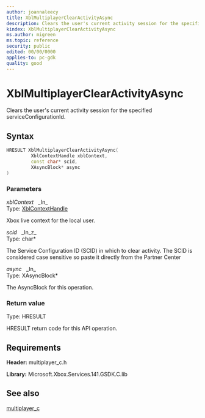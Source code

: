 ```yaml
---
author: joannaleecy
title: XblMultiplayerClearActivityAsync
description: Clears the user's current activity session for the specified serviceConfigurationId.
kindex: XblMultiplayerClearActivityAsync
ms.author: migreen
ms.topic: reference
security: public
edited: 00/00/0000
applies-to: pc-gdk
quality: good
---
```


# XblMultiplayerClearActivityAsync  

Clears the user's current activity session for the specified serviceConfigurationId.  

## Syntax  
  
```cpp
HRESULT XblMultiplayerClearActivityAsync(  
         XblContextHandle xblContext,  
         const char* scid,  
         XAsyncBlock* async  
)  
```  
  
### Parameters  
  
*xblContext* &nbsp;&nbsp;\_In\_  
Type: [XblContextHandle](../../types_c/handles/xblcontexthandle.md)  
  
Xbox live context for the local user.  
  
*scid* &nbsp;&nbsp;\_In\_z\_  
Type: char*  
  
The Service Configuration ID (SCID) in which to clear activity. The SCID is considered case sensitive so paste it directly from the Partner Center  
  
*async* &nbsp;&nbsp;\_In\_  
Type: XAsyncBlock*  
  
The AsyncBlock for this operation.  
  
  
### Return value  
Type: HRESULT
  
HRESULT return code for this API operation.
  
## Requirements  
  
**Header:** multiplayer_c.h
  
**Library:** Microsoft.Xbox.Services.141.GSDK.C.lib
  
## See also  
[multiplayer_c](../multiplayer_c_members.md)  
  
  
